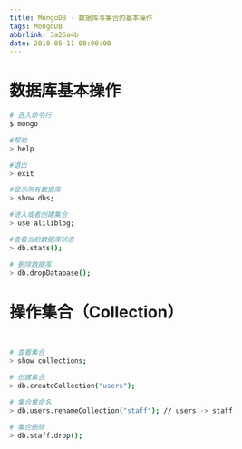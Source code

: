 ```yaml
---
title: MongoDB - 数据库与集合的基本操作
tags: MongoDB
abbrlink: 3a26a4b
date: 2018-05-11 00:00:00
---
```


数据库基本操作
=============

```bash
# 进入命令行
$ mongo

#帮助
> help

#退出
> exit

#显示所有数据库
> show dbs;

#进入或者创建集合
> use aliliblog;

#查看当前数据库状态
> db.stats();

# 删除数据库
> db.dropDatabase();
```

操作集合（Collection）
=====================

~~~bash


# 查看集合
> show collections;

# 创建集合
> db.createCollection("users");

# 集合重命名
> db.users.renameCollection("staff"); // users -> staff

# 集合删除
> db.staff.drop();
~~~